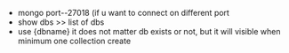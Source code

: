 
* mongo port--27018  (if u want to connect on different port
* show dbs >> list of dbs
* use {dbname}  it does not matter db exists or not, but it will visible when minimum one collection create
